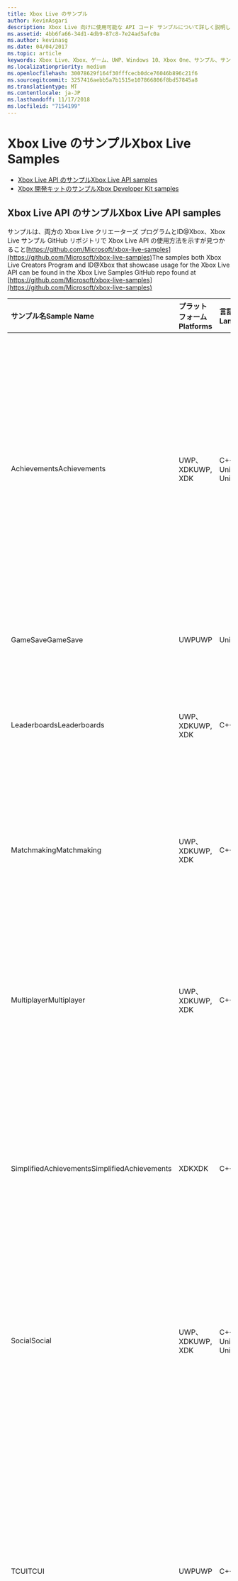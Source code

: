 ```yaml
---
title: Xbox Live のサンプル
author: KevinAsgari
description: Xbox Live 向けに使用可能な API コード サンプルについて詳しく説明します。
ms.assetid: 4bb6fa66-34d1-4db9-87c8-7e24ad5afc0a
ms.author: kevinasg
ms.date: 04/04/2017
ms.topic: article
keywords: Xbox Live、Xbox、ゲーム、UWP、Windows 10、Xbox One、サンプル、サンプル
ms.localizationpriority: medium
ms.openlocfilehash: 30078629f164f30fffcecb0dce76046b896c21f6
ms.sourcegitcommit: 3257416aebb5a7b1515e107866806f8bd57845a8
ms.translationtype: MT
ms.contentlocale: ja-JP
ms.lasthandoff: 11/17/2018
ms.locfileid: "7154199"
---
```

# <a name="xbox-live-samples"></a><span data-ttu-id="acfcf-104">Xbox Live のサンプル</span><span class="sxs-lookup"><span data-stu-id="acfcf-104">Xbox Live Samples</span></span>

* [<span data-ttu-id="acfcf-105">Xbox Live API のサンプル</span><span class="sxs-lookup"><span data-stu-id="acfcf-105">Xbox Live API samples</span></span>](#xbox-live-api-samples)
* [<span data-ttu-id="acfcf-106">Xbox 開発キットのサンプル</span><span class="sxs-lookup"><span data-stu-id="acfcf-106">Xbox Developer Kit samples</span></span>](#xdk-samples)

## <a name="xbox-live-api-samples"></a><span data-ttu-id="acfcf-107">Xbox Live API のサンプル</span><span class="sxs-lookup"><span data-stu-id="acfcf-107">Xbox Live API samples</span></span>
<span data-ttu-id="acfcf-108">サンプルは、両方の Xbox Live クリエーターズ プログラムとID@Xbox、Xbox Live サンプル GitHub リポジトリで Xbox Live API の使用方法を示すが見つかること[https://github.com/Microsoft/xbox-live-samples](https://github.com/Microsoft/xbox-live-samples)</span><span class="sxs-lookup"><span data-stu-id="acfcf-108">The samples both Xbox Live Creators Program and ID@Xbox that showcase usage for the Xbox Live API can be found in the Xbox Live Samples GitHub repo found at [https://github.com/Microsoft/xbox-live-samples](https://github.com/Microsoft/xbox-live-samples)</span></span>

| <span data-ttu-id="acfcf-109">サンプル名</span><span class="sxs-lookup"><span data-stu-id="acfcf-109">Sample Name</span></span>             | <span data-ttu-id="acfcf-110">プラットフォーム</span><span class="sxs-lookup"><span data-stu-id="acfcf-110">Platforms</span></span> | <span data-ttu-id="acfcf-111">言語</span><span class="sxs-lookup"><span data-stu-id="acfcf-111">Languages</span></span>                     | <span data-ttu-id="acfcf-112">説明</span><span class="sxs-lookup"><span data-stu-id="acfcf-112">Description</span></span>                                                                                                                                                                                                           |
|:------------------------|:----------|:------------------------------|:----------------------------------------------------------------------------------------------------------------------------------------------------------------------------------------------------------------------|
| <span data-ttu-id="acfcf-113">Achievements</span><span class="sxs-lookup"><span data-stu-id="acfcf-113">Achievements</span></span>            | <span data-ttu-id="acfcf-114">UWP、XDK</span><span class="sxs-lookup"><span data-stu-id="acfcf-114">UWP, XDK</span></span> | <span data-ttu-id="acfcf-115">C++11、Unity</span><span class="sxs-lookup"><span data-stu-id="acfcf-115">C++11, Unity</span></span>                   | <span data-ttu-id="acfcf-116">サインインしている Xbox LIVE ユーザーの実績情報を取得し、ユーザーの統計情報を変更するイベントを送信して実績を獲得する方法を示します。</span><span class="sxs-lookup"><span data-stu-id="acfcf-116">Shows you how to get achievement information for a signed-in Xbox LIVE user and send an event that changes the user’s statistics which can lead to earning an achievement.</span></span> |
| <span data-ttu-id="acfcf-117">GameSave</span><span class="sxs-lookup"><span data-stu-id="acfcf-117">GameSave</span></span>                | <span data-ttu-id="acfcf-118">UWP</span><span class="sxs-lookup"><span data-stu-id="acfcf-118">UWP</span></span>      | <span data-ttu-id="acfcf-119">Unity</span><span class="sxs-lookup"><span data-stu-id="acfcf-119">Unity</span></span>                          | <span data-ttu-id="acfcf-120">接続ストレージの使用方法を示します。</span><span class="sxs-lookup"><span data-stu-id="acfcf-120">Shows you how use Connected Storage</span></span> |
| <span data-ttu-id="acfcf-121">Leaderboards</span><span class="sxs-lookup"><span data-stu-id="acfcf-121">Leaderboards</span></span>            | <span data-ttu-id="acfcf-122">UWP、XDK</span><span class="sxs-lookup"><span data-stu-id="acfcf-122">UWP, XDK</span></span> | <span data-ttu-id="acfcf-123">C++11</span><span class="sxs-lookup"><span data-stu-id="acfcf-123">C++11</span></span>                          | <span data-ttu-id="acfcf-124">ランキング情報を取得および変更する方法を示します。</span><span class="sxs-lookup"><span data-stu-id="acfcf-124">Shows you how to get and change leaderboard information</span></span> |
| <span data-ttu-id="acfcf-125">Matchmaking</span><span class="sxs-lookup"><span data-stu-id="acfcf-125">Matchmaking</span></span>             | <span data-ttu-id="acfcf-126">UWP、XDK</span><span class="sxs-lookup"><span data-stu-id="acfcf-126">UWP, XDK</span></span> | <span data-ttu-id="acfcf-127">C++11</span><span class="sxs-lookup"><span data-stu-id="acfcf-127">C++11</span></span>                          | <span data-ttu-id="acfcf-128">一般的なマッチメイキング シナリオを管理するための API のセットを使用する方法を示します。</span><span class="sxs-lookup"><span data-stu-id="acfcf-128">Shows you how to use a set of APIs for managing common matchmaking scenarios.</span></span> |
| <span data-ttu-id="acfcf-129">Multiplayer</span><span class="sxs-lookup"><span data-stu-id="acfcf-129">Multiplayer</span></span>             | <span data-ttu-id="acfcf-130">UWP、XDK</span><span class="sxs-lookup"><span data-stu-id="acfcf-130">UWP, XDK</span></span> | <span data-ttu-id="acfcf-131">C++11</span><span class="sxs-lookup"><span data-stu-id="acfcf-131">C++11</span></span>                          | <span data-ttu-id="acfcf-132">一般的なマルチプレイヤー シナリオを管理するための API のセットを使用する方法を示します。</span><span class="sxs-lookup"><span data-stu-id="acfcf-132">Shows you how to use a set of APIs for managing common multiplayer scenarios.</span></span> |
| <span data-ttu-id="acfcf-133">SimplifiedAchievements</span><span class="sxs-lookup"><span data-stu-id="acfcf-133">SimplifiedAchievements</span></span>  | <span data-ttu-id="acfcf-134">XDK</span><span class="sxs-lookup"><span data-stu-id="acfcf-134">XDK</span></span>      | <span data-ttu-id="acfcf-135">C++11</span><span class="sxs-lookup"><span data-stu-id="acfcf-135">C++11</span></span>                          | <span data-ttu-id="acfcf-136">サインインしている Xbox LIVE ユーザーの実績情報を取得し、実績を獲得する API を呼び出す方法を示します。</span><span class="sxs-lookup"><span data-stu-id="acfcf-136">Shows you how to get achievement information for a signed-in Xbox LIVE user and call an API to earn an achievement.</span></span> |
| <span data-ttu-id="acfcf-137">Social</span><span class="sxs-lookup"><span data-stu-id="acfcf-137">Social</span></span>                  | <span data-ttu-id="acfcf-138">UWP、XDK</span><span class="sxs-lookup"><span data-stu-id="acfcf-138">UWP, XDK</span></span> | <span data-ttu-id="acfcf-139">C++11、Unity</span><span class="sxs-lookup"><span data-stu-id="acfcf-139">C++11, Unity</span></span>                   | <span data-ttu-id="acfcf-140">Xbox LIVE Social API を使用して Xbox LIVE ユーザーのソーシャル関係を取得する方法を示します。</span><span class="sxs-lookup"><span data-stu-id="acfcf-140">Shows you how to get an Xbox LIVE user’s social relationships using the Xbox LIVE Social API.</span></span> |
| <span data-ttu-id="acfcf-141">TCUI</span><span class="sxs-lookup"><span data-stu-id="acfcf-141">TCUI</span></span>                    | <span data-ttu-id="acfcf-142">UWP</span><span class="sxs-lookup"><span data-stu-id="acfcf-142">UWP</span></span>      | <span data-ttu-id="acfcf-143">C++11</span><span class="sxs-lookup"><span data-stu-id="acfcf-143">C++11</span></span>                          | <span data-ttu-id="acfcf-144">ストック UI である、タイトルが呼び出せる UI を使用する方法を示します。これらの UI を使用して、フレンドの招待やユーザー選択ウィンドウの表示など、一般的なシナリオを実行できます。</span><span class="sxs-lookup"><span data-stu-id="acfcf-144">Shows you how to use the title callable UI which is stock UI that you can use to do common scenarios such as inviting a friend, showing a people picker, etc.</span></span> |
| <span data-ttu-id="acfcf-145">TitleStorage</span><span class="sxs-lookup"><span data-stu-id="acfcf-145">TitleStorage</span></span>            | <span data-ttu-id="acfcf-146">UWP、XDK</span><span class="sxs-lookup"><span data-stu-id="acfcf-146">UWP, XDK</span></span> | <span data-ttu-id="acfcf-147">C++11</span><span class="sxs-lookup"><span data-stu-id="acfcf-147">C++11</span></span>                          | <span data-ttu-id="acfcf-148">タイトル ストレージ サービスでクォータ情報とディレクトリのリストをクエリする方法や、ファイルをダウンロード、アップロード、および削除する方法を示します。</span><span class="sxs-lookup"><span data-stu-id="acfcf-148">Shows you how to query the Title Storage service for quota information and directory listings, as well as download, upload and delete files.</span></span> |

## <a name="xdk-samples"></a><span data-ttu-id="acfcf-149">XDK のサンプル</span><span class="sxs-lookup"><span data-stu-id="acfcf-149">XDK samples</span></span>
<span data-ttu-id="acfcf-150">一部の Xbox Live サンプルを含む XDK サンプルは、GDN でホストされています。</span><span class="sxs-lookup"><span data-stu-id="acfcf-150">The XDK samples including some Xbox Live samples are hosted on GDNP.</span></span> <span data-ttu-id="acfcf-151">アクセスするには、担当のデベロッパー アカウント マネージャーにお問い合わせください。</span><span class="sxs-lookup"><span data-stu-id="acfcf-151">Contact your developer account manager for access.</span></span>
